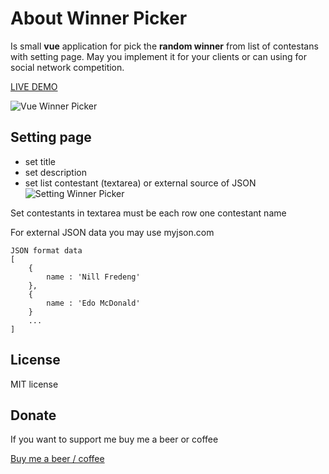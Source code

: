 
# About Winner Picker

Is small **vue** application for pick the **random winner** from list of contestans with setting page. May you implement it for your clients or can using for social network competition.
  
  [LIVE DEMO](http://vue.mcore.sk/)

  ![Vue Winner Picker](http://vue.mcore.sk/img/winner-picker-01.png)

## Setting page

 - set title
 - set description
 - set list contestant (textarea) or external source of JSON
 ![Setting Winner Picker](http://vue.mcore.sk/img/winner-picker-02.png)
 
 Set contestants in textarea must be each row one contestant name
 
 For external JSON data you may use myjson.com

```
JSON format data
[
	{
		name : 'Nill Fredeng'
	},
	{
		name : 'Edo McDonald'
	}
	...
]
```

## License 

MIT license

## Donate

If you want to support me buy me a beer or coffee

[Buy me a beer / coffee](https://www.paypal.com/cgi-bin/webscr?cmd=_s-xclick&hosted_button_id=CTVR3KETLZS9L&source=url)
